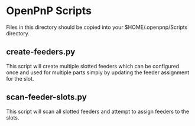# OpenPnP Scripts

Files in this directory should be copied into your $HOME/.openpnp/Scripts directory.

## create-feeders.py

This script will create multiple slotted feeders which can be configured once and
used for multiple parts simply by updating the feeder assignment for the slot.

## scan-feeder-slots.py

This script will scan all slotted feeders and attempt to assign feeders to the slots.
